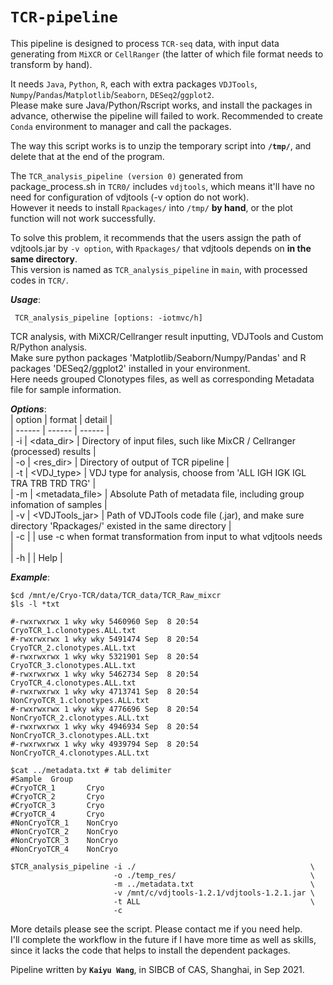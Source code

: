 # `TCR-pipeline`
This pipeline is designed to process `TCR-seq` data, with input data generating from `MiXCR` or `CellRanger` (the latter of which file format needs to transform by hand).
  
It needs `Java`, `Python`, `R`, each with extra packages `VDJTools`, `Numpy`/`Pandas`/`Matplotlib`/`Seaborn`, `DESeq2`/`ggplot2`.   
Please make sure Java/Python/Rscript works, and install the packages in advance, otherwise the pipeline will failed to work. Recommended to create `Conda` environment to manager and call the packages.
  
The way this script works is to unzip the temporary script into __`/tmp/`__, and delete that at the end of the program.  
  
The `TCR_analysis_pipeline (version 0)` generated from package_process.sh in `TCR0/` includes `vdjtools`, which means it'll have no need for configuration of vdjtools (-v option do not work).  
However it needs to install `Rpackages/` into `/tmp/` __by hand__, or the plot function will not work successfully.  
  
To solve this problem, it recommends that the users assign the path of vdjtools.jar by `-v option`, with `Rpackages/` that vdjtools depends on __in the same directory__.   
This version is named as `TCR_analysis_pipeline` in `main`, with processed codes in `TCR/`.   
  
  
___Usage___:  
```Shell
 TCR_analysis_pipeline [options: -iotmvc/h]  
```
 
 TCR analysis, with MiXCR/Cellranger result inputting, VDJTools and Custom R/Python analysis.  
 Make sure python packages 'Matplotlib/Seaborn/Numpy/Pandas' and R packages 'DESeq2/ggplot2' installed in your environment.  
 Here needs grouped Clonotypes files, as well as corresponding Metadata file for sample information.  
  
___Options___:  
| option | format | detail |  
| ------ | ------ | ------ |  
| -i | <data_dir> | Directory of input files, such like MixCR / Cellranger (processed) results |  
| -o | <res_dir> | Directory of output of TCR pipeline |  
| -t | <VDJ_type> | VDJ type for analysis, choose from 'ALL IGH IGK IGL TRA TRB TRD TRG' |  
| -m | <metadata_file> | Absolute Path of metadata file, including group infomation of samples |  
| -v | <VDJTools_jar> | Path of VDJTools code file (.jar), and make sure directory 'Rpackages/' existed in the same directory |  
| -c |  | use -c when format transformation from input to what vdjtools needs |  
| -h |  | Help |  
  
___Example___:  
```Shell
$cd /mnt/e/Cryo-TCR/data/TCR_data/TCR_Raw_mixcr  
$ls -l *txt  
   
#-rwxrwxrwx 1 wky wky 5460960 Sep  8 20:54 CryoTCR_1.clonotypes.ALL.txt  
#-rwxrwxrwx 1 wky wky 5491474 Sep  8 20:54 CryoTCR_2.clonotypes.ALL.txt  
#-rwxrwxrwx 1 wky wky 5321901 Sep  8 20:54 CryoTCR_3.clonotypes.ALL.txt  
#-rwxrwxrwx 1 wky wky 5462734 Sep  8 20:54 CryoTCR_4.clonotypes.ALL.txt  
#-rwxrwxrwx 1 wky wky 4713741 Sep  8 20:54 NonCryoTCR_1.clonotypes.ALL.txt  
#-rwxrwxrwx 1 wky wky 4776696 Sep  8 20:54 NonCryoTCR_2.clonotypes.ALL.txt  
#-rwxrwxrwx 1 wky wky 4946934 Sep  8 20:54 NonCryoTCR_3.clonotypes.ALL.txt  
#-rwxrwxrwx 1 wky wky 4939794 Sep  8 20:54 NonCryoTCR_4.clonotypes.ALL.txt  
  
$cat ../metadata.txt # tab delimiter  
#Sample  Group  
#CryoTCR_1       Cryo  
#CryoTCR_2       Cryo  
#CryoTCR_3       Cryo  
#CryoTCR_4       Cryo  
#NonCryoTCR_1    NonCryo  
#NonCryoTCR_2    NonCryo  
#NonCryoTCR_3    NonCryo  
#NonCryoTCR_4    NonCryo  
  
$TCR_analysis_pipeline -i ./                                       \
                       -o ./temp_res/                              \
                       -m ../metadata.txt                          \
                       -v /mnt/c/vdjtools-1.2.1/vdjtools-1.2.1.jar \
                       -t ALL                                      \
                       -c  
```
  
More details please see the script. Please contact me if you need help.   
I'll complete the workflow in the future if I have more time as well as skills, since it lacks the code that helps to install the dependent packages.
  
Pipeline written by __`Kaiyu Wang`__, in SIBCB of CAS, Shanghai, in Sep 2021.  
